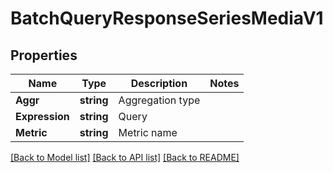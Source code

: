 # BatchQueryResponseSeriesMediaV1

## Properties

Name | Type | Description | Notes
------------ | ------------- | ------------- | -------------
**Aggr** | **string** | Aggregation type | 
**Expression** | **string** | Query | 
**Metric** | **string** | Metric name | 

[[Back to Model list]](../README.md#documentation-for-models) [[Back to API list]](../README.md#documentation-for-api-endpoints) [[Back to README]](../README.md)



